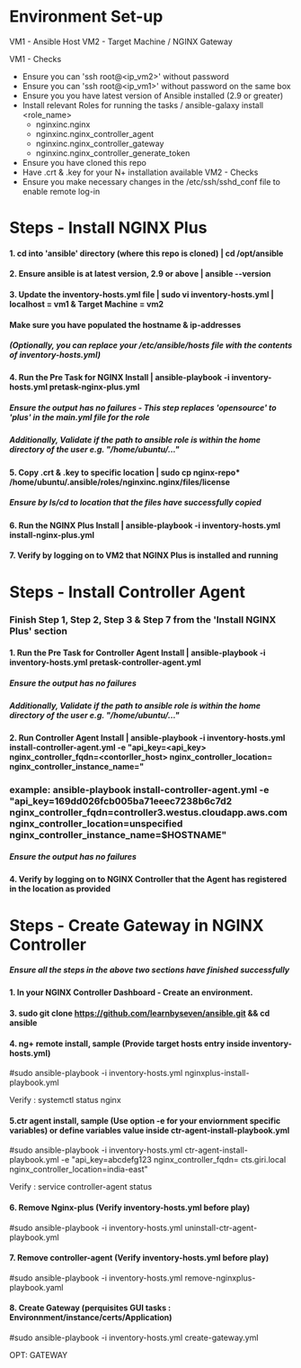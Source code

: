 # Environment Set-up
VM1 - Ansible Host
VM2 - Target Machine / NGINX Gateway

VM1 - Checks
- Ensure you can 'ssh root@<ip_vm2>' without password
- Ensure you can 'ssh root@<ip_vm1>' without password on the same box
- Ensure you you have latest version of Ansible installed (2.9 or greater)
- Install relevant Roles for running the tasks / ansible-galaxy install <role_name>
    - nginxinc.nginx
    - nginxinc.nginx_controller_agent
    - nginxinc.nginx_controller_gateway
    - nginxinc.nginx_controller_generate_token
- Ensure you have cloned this repo
- Have .crt & .key for your N+ installation available
VM2 - Checks
- Ensure you make necessary changes in the /etc/ssh/sshd_conf file to enable remote log-in


# Steps - Install NGINX Plus

#### 1. cd into 'ansible' directory (where this repo is cloned) | cd /opt/ansible
#### 2. Ensure ansible is at latest version, 2.9 or above | ansible --version
#### 3. Update the inventory-hosts.yml file | sudo vi inventory-hosts.yml | localhost = vm1 & Target Machine = vm2
####    Make sure you have populated the hostname & ip-addresses
#####     (Optionally, you can replace your /etc/ansible/hosts file with the contents of inventory-hosts.yml)

#### 4. Run the Pre Task for NGINX Install | ansible-playbook -i inventory-hosts.yml pretask-nginx-plus.yml
#####     Ensure the output has no failures - This step replaces 'opensource' to 'plus' in the main.yml file for the role
#####     Additionally, Validate if the path to ansible role is within the home directory of the user e.g. "/home/ubuntu/..."

#### 5. Copy .crt & .key to specific location | sudo cp nginx-repo* /home/ubuntu/.ansible/roles/nginxinc.nginx/files/license
#####     Ensure by ls/cd to location that the files have successfully copied  

#### 6. Run the NGINX Plus Install | ansible-playbook -i inventory-hosts.yml install-nginx-plus.yml
#### 7. Verify by logging on to VM2 that NGINX Plus is installed and running   


# Steps - Install Controller Agent

### Finish Step 1, Step 2, Step 3 & Step 7 from the 'Install NGINX Plus' section

#### 1. Run the Pre Task for Controller Agent Install | ansible-playbook -i inventory-hosts.yml pretask-controller-agent.yml
#####     Ensure the output has no failures
#####     Additionally, Validate if the path to ansible role is within the home directory of the user e.g. "/home/ubuntu/..."

#### 2. Run Controller Agent Install | ansible-playbook -i inventory-hosts.yml install-controller-agent.yml -e "api_key=<api_key> nginx_controller_fqdn=<contorller_host> nginx_controller_location=<location> nginx_controller_instance_name=<name>"
### example: ansible-playbook install-controller-agent.yml -e "api_key=169dd026fcb005ba71eeec7238b6c7d2 nginx_controller_fqdn=controller3.westus.cloudapp.aws.com nginx_controller_location=unspecified nginx_controller_instance_name=$HOSTNAME"
#####     Ensure the output has no failures
    
#### 4. Verify by logging on to NGINX Controller that the Agent has registered in the location as provided 

# Steps - Create Gateway in NGINX Controller

##### Ensure all the steps in the above two sections have finished successfully

#### 1. In your NGINX Controller Dashboard - Create an environment. 


#### 3. sudo git clone https://github.com/learnbyseven/ansible.git && cd ansible 

#### 4. ng+ remote install, sample (Provide target hosts entry inside inventory-hosts.yml)
#sudo ansible-playbook -i inventory-hosts.yml nginxplus-install-playbook.yml

Verify : systemctl status nginx

#### 5.ctr agent install, sample (Use option -e for your enviornment specific variables) or define variables value inside ctr-agent-install-playbook.yml
#sudo ansible-playbook -i inventory-hosts.yml ctr-agent-install-playbook.yml -e "api_key=abcdefg123 nginx_controller_fqdn= cts.giri.local nginx_controller_location=india-east"

Verify : service controller-agent status

#### 6. Remove Nginx-plus (Verify inventory-hosts.yml before play)
#sudo ansible-playbook -i inventory-hosts.yml uninstall-ctr-agent-playbook.yml
#### 7. Remove controller-agent (Verify inventory-hosts.yml before play)
#sudo ansible-playbook -i inventory-hosts.yml remove-nginxplus-playbook.yaml
#### 8. Create Gateway (perquisites GUI tasks : Environnment/instance/certs/Application)
#sudo ansible-playbook -i inventory-hosts.yml create-gateway.yml

OPT: GATEWAY
